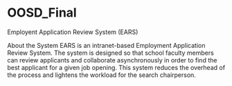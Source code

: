 # OOSD_Final
Employent Application Review System (EARS)

About the System
EARS is an intranet-based Employment Application Review System. The system is designed so that school faculty members can review applicants and collaborate asynchronously in order to find the best applicant for a given job opening. This system reduces the overhead of the process and lightens the workload for the search chairperson.
